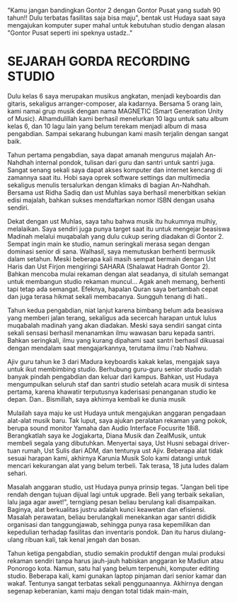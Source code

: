 "Kamu jangan bandingkan Gontor 2 dengan Gontor Pusat yang sudah 90 tahun!! Dulu terbatas fasilitas saja bisa maju", bentak ust Hudaya saat saya mengajukan komputer super mahal untuk kebutuhan studio dengan alasan "Gontor Pusat seperti ini speknya ustadz.."

# SEJARAH GORDA RECORDING STUDIO
Dulu kelas 6 saya merupakan musikus angkatan, menjadi keyboardis dan gitaris, sekaligus arranger-composer, ala kadarnya. Bersama 5 orang lain, kami namai grup musik dengan nama MAGNETIC (Smart Generation Unity of Music). Alhamdulillah kami berhasil menelurkan 10 lagu untuk satu album kelas 6, dan 10 lagu lain yang belum terekam menjadi album di masa pengabdian. Sampai sekarang hubungan kami masih terjalin dengan sangat baik.

Tahun pertama pengabdian, saya dapat amanah mengurus majalah An-Nahdhah internal pondok, tulisan dari guru dan santri untuk santri juga. Sangat senang sekali saya dapat akses komputer dan internet kencang di zamannya saat itu. Hobi saya oprek software settings dan multimedia sekaligus menulis tersalurkan dengan klimaks di bagian An-Nahdhah. Bersama ust Ridha Sadiq dan ust Muhlas saya berhasil menerbitkan sekian edisi majalah, bahkan sukses mendaftarkan nomor ISBN dengan usaha sendiri.

Dekat dengan ust Muhlas, saya tahu bahwa musik itu hukumnya mulhiy, melalaikan. Saya  sendiri juga punya target saat itu untuk mengejar beasiswa Madinah melalui muqabalah yang dulu cukup sering diadakan di Gontor 2. Sempat ingin main ke studio, namun seringkali merasa segan dengan dominasi senior di sana. Walhasil, saya memutuskan berhenti bermusik dalam setahun. Meski beberapa kali masih sempat bermain dengan Ust Haris dan Ust Firjon mengiringi SAHARA (Shalawat Hadrah Gontor 2). Bahkan mencoba mulai rekaman dengan alat seadanya, di situlah semangat untuk membangun studio rekaman muncul... Agak aneh memang, berhenti tapi tetap ada semangat. Efeknya, hapalan Quran saya bertambah cepat dan juga terasa hikmat sekali membacanya. Sungguh tenang di hati..

Tahun kedua pengabdian, niat lanjut karena bimbang belum ada beasiswa yang memberi jalan terang, sekaligus ada secercah harapan untuk lulus muqabalah madinah yang akan diadakan. Meski saya sendiri sangat cinta sekali sensasi berhasil menanamkan ilmu wawasan baru kepada santri. Bahkan seringkali, ilmu yang kurang dipahami saat santri berhasil dikuasai dengan mendalam saat mengajarkannya, terutama ilmu i'rab Nahwu.

Ajiv guru tahun ke 3 dari Madura keyboardis kakak kelas, mengajak saya untuk ikut membimbing studio. Berhubung guru-guru senior studio sudah banyak pindah pengabdian dan keluar dari kampus. Bahkan, ust Hudaya mengumpulkan seluruh staf dan santri studio setelah acara musik di sintesa pertama, karena khawatir terputusnya kaderisasi penanganan studio ke depan. Dan.. Bismillah, saya akhirnya kembali ke dunia musik

Mulailah saya maju ke ust Hudaya untuk mengajukan anggaran pengadaan alat-alat musik baru. Tak luput, saya ajukan peralatan rekaman yang pokok, berupa sound monitor Yamaha dan Audio Interface Focusrite 18i8. Berangkatlah saya ke Jogjakarta, Diana Musik dan ZealMusik, untuk membeli segala yang dibutuhkan. Menyertai saya, Ust Husni sebagai driver-tuan rumah, Ust Sulis dari ADM, dan tentunya ust Ajiv. Beberapa alat tidak sesuai harapan kami, akhirnya Karunia Musik Solo kami datangi untuk mencari kekurangan alat yang belum terbeli. Tak terasa, 18 juta ludes dalam sehari. 

Masalah anggaran studio, ust Hudaya punya prinsip tegas. "Jangan beli tipe rendah dengan tujuan dijual lagi untuk upgrade. Beli yang terbaik sekalian, lalu jaga agar awet!", terngiang pesan beliau berulang kali disampaikan. Baginya, alat berkualitas justru adalah kunci keawetan dan efisiensi. Masalah perawatan, beliau berulangkali menekankan agar santri dididik organisasi dan tanggungjawab, sehingga punya rasa kepemilikan dan kepedulian terhadap fasilitas dan inventaris pondok. Dan itu harus diulang-ulang ribuan kali, tak kenal jengah dan bosan.

Tahun ketiga pengabdian, studio semakin produktif dengan mulai produksi rekaman sendiri tanpa harus jauh-jauh habiskan anggaran ke Madiun atau Ponorogo kota. Namun, satu hal yang belum terpenuhi, komputer editing studio. Beberapa kali, kami gunakan laptop pinjaman dari senior kamar dan wakaf. Tentunya sangat terbatas sekali penggunaannya. Akhirnya dengan segenap keberanian, kami maju dengan total tidak main-main, 
